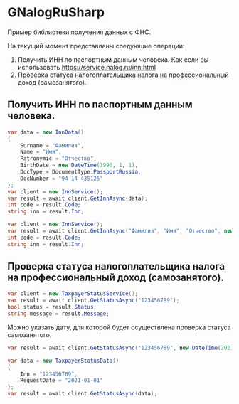 # GNalogRuSharp
Пример библиотеки получения данных с ФНС.

На текущий момент представлены соедующие операции:
1. Получить ИНН по паспортным данным человека. Как если бы использовать https://service.nalog.ru/inn.html
2. Проверка статуса налогоплательщика налога на профессиональный доход (самозанятого).

## Получить ИНН по паспортным данным человека.
```cs
var data = new InnData()
{
    Surname = "Фамилия",
    Name = "Имя",
    Patronymic = "Отчество",
    BirthDate = new DateTime(1990, 1, 1), 
    DocType = DocumentType.PassportRussia, 
    DocNumber = "94 14 435125"
};
var client = new InnService();
var result = await client.GetInnAsync(data);
int code = result.Code;
string inn = result.Inn;
```
```cs
var client = new InnService();
var result = await client.GetInnAsync("Фамилия", "Имя", "Отчество", new DateTime(1990, 1, 1), DocumentType.PassportRussia, "94 14 435125");
int code = result.Code;
string inn = result.Inn;
```
## Проверка статуса налогоплательщика налога на профессиональный доход (самозанятого).
```cs
var client = new TaxpayerStatusService();
var result = await client.GetStatusAsync("123456789");
bool status = result.Status;
string message = result.Message;
```
Можно указать дату, для которой будет осуществлена проверка статуса самозанятого.
```cs
var result = await client.GetStatusAsync("123456789", new DateTime(2021, 1, 1));
```
```cs
var data = new TaxpayerStatusData()
{
    Inn = "123456789",
    RequestDate = "2021-01-01"
};
var result = await client.GetStatusAsync(data);
```

